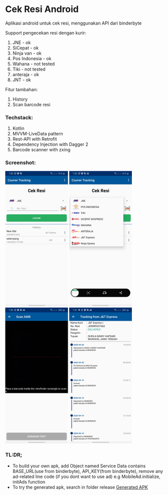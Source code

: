 # Cek Resi Android

Aplikasi android untuk cek resi, menggunakan API dari binderbyte

Support pengecekan resi dengan kurir:
1. JNE - ok
2. SiCepat - ok
3. Ninja van - ok
4. Pos Indonesia - ok
5. Wahana - not tested
6. Tiki - not tested
7. anteraja - ok
8. JNT - ok

Fitur tambahan:
1. History
2. Scan barcode resi

### Techstack:
1. Kotlin
2. MVVM-LiveData pattern
3. Rest-API with Retrofit
4. Dependency Injection with Dagger 2 
5. Barcode scanner with zxing

### Screenshot:
<p float="left">
<img src="https://raw.githubusercontent.com/Ram-adhan/md-photo/master/courier-tracking-android/Screenshot_20201019-195030_Courier%20Tracking.jpg" width="200" title="Main Screen">
<img src="https://github.com/Ram-adhan/md-photo/blob/master/courier-tracking-android/Screenshot_20201019-195034_Courier%20Tracking.jpg" width="200" title="Courier list">
<img src="https://github.com/Ram-adhan/md-photo/blob/master/courier-tracking-android/Screenshot_20201019-195045_Courier%20Tracking.jpg" width="200" title="Barcode scan">
<img src="https://github.com/Ram-adhan/md-photo/blob/master/courier-tracking-android/Screenshot_20201019-195103_Courier%20Tracking.jpg" width="200" title="Detail tracking">
</p>

### TL:DR;
- To build your own apk, add Object named Service Data contains BASE_URL(use from binderbyte), API_KEY(from binderbyte),
remove any ad-related line code (if you dont want to use ad) e.g MobileAd.initialize, initAds function
- To try the generated apk, search in folder release [Generated APK](https://github.com/Ram-adhan/cek_resi_android/blob/master/app/release/app-release.apk)
